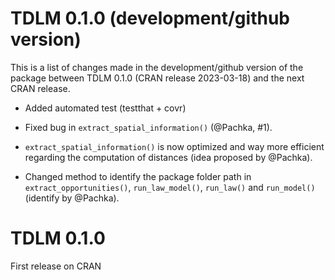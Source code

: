 # TDLM 0.1.0 (development/github version)

This is a list of changes made in the development/github version of the package
between TDLM 0.1.0 (CRAN release 2023-03-18) and the next CRAN release.

* Added automated test (testthat + covr)

* Fixed bug in `extract_spatial_information()` (@Pachka, #1).

* `extract_spatial_information()` is now optimized and way more efficient 
regarding the computation of distances (idea proposed by @Pachka).

* Changed method to identify the package folder path in 
`extract_opportunities()`, `run_law_model()`, `run_law()` and 
 `run_model()` (identify by @Pachka).

# TDLM 0.1.0 

First release on CRAN


